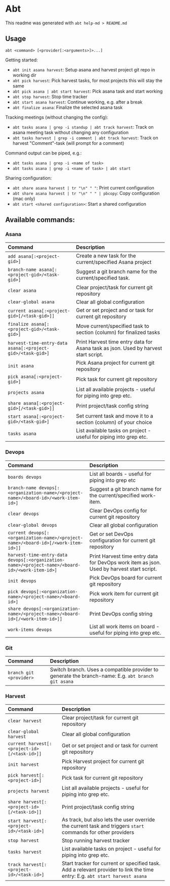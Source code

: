 # Abt
This readme was generated with `abt help-md > README.md`

## Usage
`abt <command> [<provider[:<arguments>]>...]`

Getting started:
- `abt init asana harvest`: Setup asana and harvest project git repo in working dir
- `abt pick harvest`: Pick harvest tasks, for most projects this will stay the same
- `abt pick asana | abt start harvest`: Pick asana task and start working
- `abt stop harvest`: Stop time tracker
- `abt start asana harvest`: Continue working, e.g. after a break
- `abt finalize asana`: Finalize the selected asana task

Tracking meetings (without changing the config):
- `abt tasks asana | grep -i standup | abt track harvest`: Track on asana meeting task without changing any configuration
- `abt tasks harvest | grep -i comment | abt track harvest`: Track on harvest "Comment"-task (will prompt for a comment)

Command output can be piped, e.g.:
- `abt tasks asana | grep -i <name of task>`
- `abt tasks asana | grep -i <name of task> | abt start`

Sharing configuration:
- `abt share asana harvest | tr "\n" " "`: Print current configuration
- `abt share asana harvest | tr "\n" " " | pbcopy`: Copy configuration (mac only)
- `abt start <shared configuration>`: Start a shared configuration

## Available commands:
### Asana
| Command | Description |
| :------ | :---------- |
| `add asana[:<project-gid>]`                                | Create a new task for the current/specified Asana project |
| `branch-name asana[:<project-gid>/<task-gid>]`             | Suggest a git branch name for the current/specified task. |
| `clear asana`                                              | Clear project/task for current git repository |
| `clear-global asana`                                       | Clear all global configuration |
| `current asana[:<project-gid>[/<task-gid>]]`               | Get or set project and or task for current git repository |
| `finalize asana[:<project-gid>/<task-gid>]`                | Move current/specified task to section (column) for finalized tasks |
| `harvest-time-entry-data asana[:<project-gid>/<task-gid>]` | Print Harvest time entry data for Asana task as json. Used by harvest start script. |
| `init asana`                                               | Pick Asana project for current git repository |
| `pick asana[:<project-gid>]`                               | Pick task for current git repository |
| `projects asana`                                           | List all available projects - useful for piping into grep etc. |
| `share asana[:<project-gid>[/<task-gid>]]`                 | Print project/task config string |
| `start asana[:<project-gid>/<task-gid>]`                   | Set current task and move it to a section (column) of your choice |
| `tasks asana`                                              | List available tasks on project - useful for piping into grep etc. |

### Devops
| Command | Description |
| :------ | :---------- |
| `boards devops`                                                                                 | List all boards - useful for piping into grep etc |
| `branch-name devops[:<organization-name>/<project-name>/<board-id>/<work-item-id>]`             | Suggest a git branch name for the current/specified work-item. |
| `clear devops`                                                                                  | Clear DevOps config for current git repository |
| `clear-global devops`                                                                           | Clear all global configuration |
| `current devops[:<organization-name>/<project-name>/<board-id>[/<work-item-id>]]`               | Get or set DevOps configuration for current git repository |
| `harvest-time-entry-data devops[:<organization-name>/<project-name>/<board-id>/<work-item-id>]` | Print Harvest time entry data for DevOps work item as json. Used by harvest start script. |
| `init devops`                                                                                   | Pick DevOps board for current git repository |
| `pick devops[:<organization-name>/<project-name>/<board-id>]`                                   | Pick work item for current git repository |
| `share devops[:<organization-name>/<project-name>/<board-id>[/<work-item-id>]]`                 | Print DevOps config string |
| `work-items devops`                                                                             | List all work items on board - useful for piping into grep etc. |

### Git
| Command | Description |
| :------ | :---------- |
| `branch git <provider>` | Switch branch. Uses a compatible provider to generate the branch-name: E.g. `abt branch git asana` |

### Harvest
| Command | Description |
| :------ | :---------- |
| `clear harvest`                              | Clear project/task for current git repository |
| `clear-global harvest`                       | Clear all global configuration |
| `current harvest[:<project-id>[/<task-id>]]` | Get or set project and or task for current git repository |
| `init harvest`                               | Pick Harvest project for current git repository |
| `pick harvest[:<project-id>]`                | Pick task for current git repository |
| `projects harvest`                           | List all available projects - useful for piping into grep etc. |
| `share harvest[:<project-id>[/<task-id>]]`   | Print project/task config string |
| `start harvest[:<project-id>/<task-id>]`     | As track, but also lets the user override the current task and triggers `start` commands for other providers  |
| `stop harvest`                               | Stop running harvest tracker |
| `tasks harvest`                              | List available tasks on project - useful for piping into grep etc. |
| `track harvest[:<project-id>/<task-id>]`     | Start tracker for current or specified task. Add a relevant provider to link the time entry: E.g. `abt start harvest asana` |
